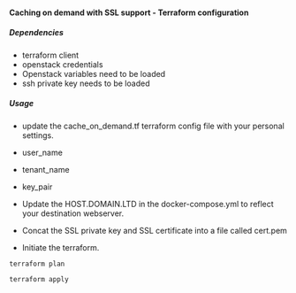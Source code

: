 #### Caching on demand with SSL support - Terraform configuration

##### Dependencies

* terraform client
* openstack credentials
* Openstack variables need to be loaded
* ssh private key needs to be loaded

##### Usage

* update the cache_on_demand.tf terraform config file with your personal settings.
 * user_name
 * tenant_name
 * key_pair

* Update the HOST.DOMAIN.LTD in the docker-compose.yml to reflect your destination webserver.

* Concat the SSL private key and SSL certificate into a file called cert.pem

* Initiate the terraform.
```
terraform plan
```
```
terraform apply
```
 
